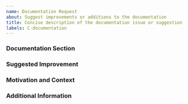 ```yaml
---
name: Documentation Request
about: Suggest improvements or additions to the documentation
title: Concise description of the documentation issue or suggestion
labels: C-documentation
---
```


<!-- Thank you for contributing to our documentation! Documentation improvements help everyone better understand and use the operating system. Please provide us with clear and detailed information about the issue or suggestion. -->

### Documentation Section

<!-- Please identify the section or page of the documentation where you are suggesting an improvement. Include a URL if possible.-->

### Suggested Improvement

<!-- Clearly and concisely describe the improvement you are suggesting. Are you proposing corrections, additions, or modifications? Please be specific and provide as much detail as possible to explain your suggestion. -->

### Motivation and Context

<!-- Why is this improvement important? Explain the context behind your documentation request. For example, did you find the current documentation unclear, lacking in detail, or incorrect? How will your suggestion improve the documentation? -->

### Additional Information

<!-- Include any additional information, such as references to external documentation, screenshots, or examples, that will help clarify your suggestion. -->

<!-- Your contributions to making our documentation more clear and comprehensive are greatly appreciated! -->
